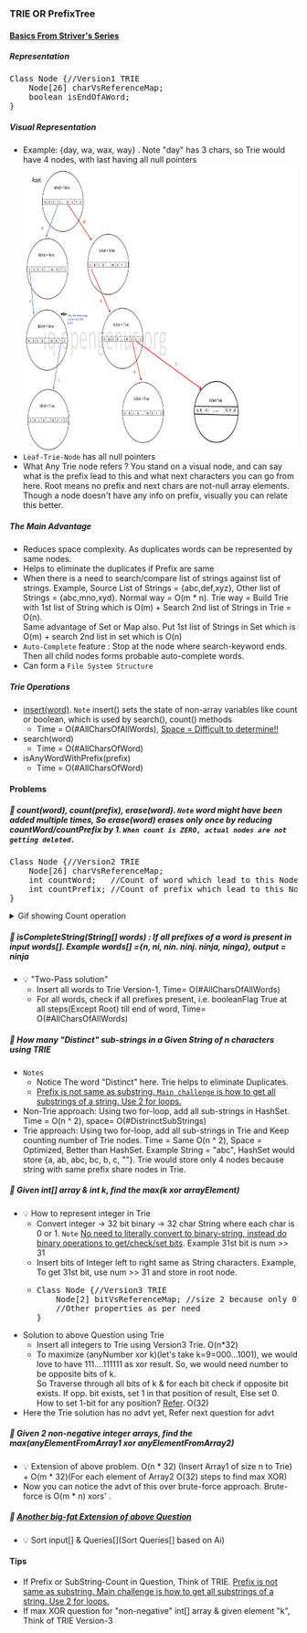 ### TRIE OR PrefixTree

#### [Basics From Striver's Series](https://www.youtube.com/watch?v=Q8LhG9Pi5KM&list=PLgUwDviBIf0pcIDCZnxhv0LkHf5KzG9zp&index=7&ab_channel=takeUforward)

##### Representation
<pre>
Class Node {//Version1 TRIE
    Node[26] charVsReferenceMap;
    boolean isEndOfAWord;
}
</pre>
##### Visual Representation
- Example: {day, wa, wax, way} . Note "day" has 3 chars, so Trie would have 4 nodes, with last having all null pointers<br/>
<img src="resources/trie/TrieExample.jpg" width="600" height="500" /><br/>
- `Leaf-Trie-Node` has all null pointers
- What Any Trie node refers ? You stand on a visual node, and can say what is the prefix lead to this and what next characters you can go from here. Root means no prefix and next chars are not-null array elements. Though a node doesn't have any info on prefix, visually you can relate this better.  
##### The Main Advantage
- Reduces space complexity. As duplicates words can be represented by same nodes.
- Helps to eliminate the duplicates if Prefix are same
- When there is a need to search/compare list of strings against list of strings. Example, Source List of Strings = {abc,def,xyz}, Other list of Strings = {abc,mno,xyd}. Normal way = O(m * n). Trie way = Build Trie with 1st list of String which is O(m) + Search 2nd list of Strings in Trie = O(n). <br/>Same advantage of Set or Map also. Put 1st list of Strings in Set which is O(m) + search 2nd list in set which is O(n)
- `Auto-Complete` feature : Stop at the node where search-keyword ends. Then all child nodes forms probable auto-complete words. 
- Can form a `File System Structure`
##### Trie Operations
- [insert(word)](./Practice/src/main/java/com/p2/trie/TrieInsertAndSearchOperation.java). `Note` insert() sets the state of non-array variables like count or boolean, which is used by search(), count() methods
  - Time = O(#AllCharsOfAllWords), <u>Space = Difficult to determine!!</u>
- search(word)
  - Time = O(#AllCharsOfWord)
- isAnyWordWithPrefix(prefix)
  - Time = O(#AllCharsOfWord)

#### Problems
##### :rocket: count(word), count(prefix), erase(word). `Note` word might have been added multiple times, So erase(word) erases only once by reducing countWord/countPrefix by 1. `When count is ZERO, actual nodes are not getting deleted.`
<pre>
Class Node {//Version2 TRIE
    Node[26] charVsReferenceMap;
    int countWord;   //Count of word which lead to this Node //"ew"
    int countPrefix; //Count of prefix which lead to this Node 
}
</pre>
<details> 
  <summary>Gif showing Count operation</summary>
  <img src="./resources/trie/TrieCountVersion.gif"/>
</details>

##### :rocket: isCompleteString(String[] words) : If all prefixes of a word is present in input words[]. Example words[] ={n, ni, nin. ninj. ninja, ninga}, output = ninja
- :bulb: "Two-Pass solution"
    - Insert all words to Trie Version-1, Time= O(#AllCharsOfAllWords)
    - For all words, check if all prefixes present, i.e. booleanFlag True at all steps(Except Root) till end of word, Time= O(#AllCharsOfAllWords)
##### :rocket: How many "Distinct" sub-strings in a Given String of n characters using TRIE
- `Notes` 
  - Notice The word "Distinct" here. Trie helps to eliminate Duplicates.
  - <u>Prefix is not same as substring. `Main challenge` is how to get all substrings of a string. Use 2 for loops.</u>
- Non-Trie approach: Using two for-loop, add all sub-strings in HashSet. Time = O(n ^ 2), space= O(#DistrinctSubStrings)
- Trie approach: Using two for-loop, add all sub-strings in Trie and Keep counting number of Trie nodes. Time = Same O(n ^ 2), Space = Optimized, Better than HashSet. Example String = "abc", HashSet would store {a, ab, abc, bc, b, c, ""}. Trie would store only 4 nodes because string with same prefix share nodes in Trie.
##### :rocket: Given int[] array & int k, find the max(k xor arrayElement)
- :bulb: How to represent integer in Trie
  - Convert integer -> 32 bit binary -> 32 char String where each char is 0 or 1. `Note` [No need to literally convert to binary-string, instead do binary operations to get/check/set bits](https://takeuforward.org/data-structure/maximum-xor-of-two-numbers-in-an-array/). Example 31st bit is num >> 31
  - Insert bits of Integer left to right same as String characters. Example, To get 31st bit, use num >> 31 and store in root node.
  - <pre>
    Class Node {//Version3 TRIE
        Node[2] bitVsReferenceMap; //size 2 because only 0/1 possible
        //Other properties as per need
    }
    </pre>
- Solution to above Question using Trie
  - Insert all integers to Trie using Version3 Trie. O(n*32)
  - To maximize (anyNumber xor k)(let's take k=9=000...1001), we would love to have 111....111111 as xor result. So, we would need number to be opposite bits of k.<br/>
    So Traverse through all bits of k & for each bit check if opposite bit exists. If opp. bit exists, set 1 in that position of result, Else set 0. How to set 1-bit for any position? [Refer](./BinaryOperations.md). O(32)
 - Here the Trie solution has no advt yet, Refer next question for advt
##### :rocket: Given 2 non-negative integer arrays, find the max(anyElementFromArray1 xor anyElementFromArray2)
- :bulb: Extension of above problem. O(n * 32) (Insert Array1 of size n to Trie) + O(m * 32)(For each element of Array2 O(32) steps to find max XOR)
- Now you can notice the advt of this over brute-force approach. Brute-force is O(m * n) xors' .
##### :rocket: [Another big-fat Extension of above Question](https://www.codingninjas.com/codestudio/problems/max-xor-queries_1382020)
- :bulb: Sort input[] & Queries[](Sort Queries[] based on Ai)

#### Tips
- If Prefix or SubString-Count in Question, Think of TRIE. <u>Prefix is not same as substring. Main challenge is how to get all substrings of a string. Use 2 for loops.</u>
- If max XOR question for "non-negative" int[] array & given element "k", Think of TRIE Version-3
